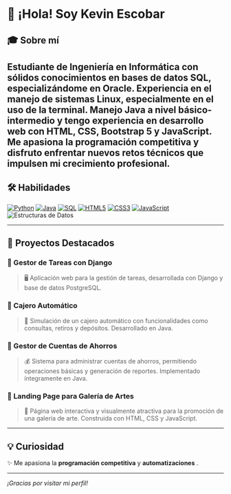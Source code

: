 # 👋 ¡Hola! Soy **Kevin Escobar**

<!-- Puedes agregar tu banner personalizado aquí si lo deseas -->
<!-- ![Banner](https://imgur.com/your-banner-image.png) -->

## 🎓 Sobre mí

Estudiante de **Ingeniería en Informática** con sólidos conocimientos en bases de datos SQL, especializándome en Oracle. Experiencia en el manejo de sistemas Linux, especialmente en el uso de la terminal. Manejo **Java** a nivel básico-intermedio y tengo experiencia en desarrollo web con **HTML**, **CSS**, **Bootstrap 5** y **JavaScript**. Me apasiona la programación competitiva y disfruto enfrentar nuevos retos técnicos que impulsen mi crecimiento profesional.
---

## 🛠 Habilidades

[![Python](https://img.shields.io/badge/Python-3776AB?style=for-the-badge&logo=python&logoColor=white)](#)
[![Java](https://img.shields.io/badge/Java-007396?style=for-the-badge&logo=java&logoColor=white)](#)
[![SQL](https://img.shields.io/badge/SQL-4479A1?style=for-the-badge&logo=postgresql&logoColor=white)](#)
[![HTML5](https://img.shields.io/badge/HTML5-E34F26?style=for-the-badge&logo=html5&logoColor=white)](#)
[![CSS3](https://img.shields.io/badge/CSS3-1572B6?style=for-the-badge&logo=css3&logoColor=white)](#)
[![JavaScript](https://img.shields.io/badge/JavaScript-F7DF1E?style=for-the-badge&logo=javascript&logoColor=black)](#)
![Estructuras de Datos](https://img.shields.io/badge/Estructuras%20de%20Datos-blue?style=for-the-badge)

---

## 🚀 Proyectos Destacados

### 📌 Gestor de Tareas con Django
> 🖥️ Aplicación web para la gestión de tareas, desarrollada con Django y base de datos PostgreSQL.

### 📌 Cajero Automático
> 🏧 Simulación de un cajero automático con funcionalidades como consultas, retiros y depósitos. Desarrollado en Java.

### 📌 Gestor de Cuentas de Ahorros
> 💰 Sistema para administrar cuentas de ahorros, permitiendo operaciones básicas y generación de reportes. Implementado íntegramente en Java.

### 📌 Landing Page para Galería de Artes
> 🎨 Página web interactiva y visualmente atractiva para la promoción de una galería de arte. Construida con HTML, CSS y JavaScript.

---

## 💡 Curiosidad
✨ Me apasiona la **programación competitiva** y **automatizaciones** .

---

*¡Gracias por visitar mi perfil!*
